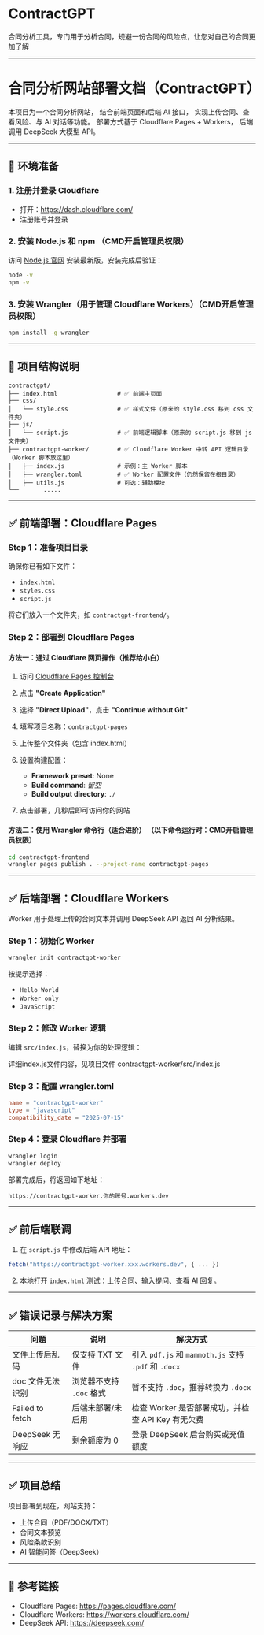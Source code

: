# ContractGPT
合同分析工具，专门用于分析合同，规避一份合同的风险点，让您对自己的合同更加了解

-------------------------------

# 合同分析网站部署文档（ContractGPT）

本项目为一个合同分析网站，
结合前端页面和后端 AI 接口，
实现上传合同、查看风险、与 AI 对话等功能。
部署方式基于 Cloudflare Pages + Workers，
后端调用 DeepSeek 大模型 API。

---

## 🧰 环境准备

### 1. 注册并登录 Cloudflare

- 打开：https://dash.cloudflare.com/
- 注册账号并登录

### 2. 安装 Node.js 和 npm （CMD开启管理员权限）

访问 [Node.js 官网](https://nodejs.org/zh-cn) 安装最新版，安装完成后验证：

```bash
node -v
npm -v
```

### 3. 安装 Wrangler（用于管理 Cloudflare Workers）（CMD开启管理员权限）

```bash
npm install -g wrangler
```

---

## 📁 项目结构说明

```
contractgpt/
├── index.html                 # ✅ 前端主页面
├── css/
│   └── style.css              # ✅ 样式文件（原来的 style.css 移到 css 文件夹）
├── js/
│   └── script.js              # ✅ 前端逻辑脚本（原来的 script.js 移到 js 文件夹）
├── contractgpt-worker/        # ✅ Cloudflare Worker 中转 API 逻辑目录（Worker 脚本放这里）
│   ├── index.js               # 示例：主 Worker 脚本
│   ├── wrangler.toml          # ✅ Worker 配置文件（仍然保留在根目录）
│   ├── utils.js               # 可选：辅助模块
└──       .....          
```

---

## ✅ 前端部署：Cloudflare Pages

### Step 1：准备项目目录  

确保你已有如下文件：

- `index.html`
- `styles.css`
- `script.js`

将它们放入一个文件夹，如 `contractgpt-frontend/`。

### Step 2：部署到 Cloudflare Pages

#### 方法一：通过 Cloudflare 网页操作（推荐给小白）

1. 访问 [Cloudflare Pages 控制台](https://dash.cloudflare.com/?to=/:account/pages)
2. 点击 **"Create Application"**
3. 选择 **"Direct Upload"**，点击 **"Continue without Git"**
4. 填写项目名称：`contractgpt-pages`
5. 上传整个文件夹（包含 index.html）
6. 设置构建配置：

   - **Framework preset**: None
   - **Build command**: *留空*
   - **Build output directory**: `./`

7. 点击部署，几秒后即可访问你的网站

#### 方法二：使用 Wrangler 命令行（适合进阶） （以下命令运行时：CMD开启管理员权限）

```bash
cd contractgpt-frontend
wrangler pages publish . --project-name contractgpt-pages
```

---

## ✅ 后端部署：Cloudflare Workers

Worker 用于处理上传的合同文本并调用 DeepSeek API 返回 AI 分析结果。

### Step 1：初始化 Worker

```bash
wrangler init contractgpt-worker
```
按提示选择：

- `Hello World`
- `Worker only`
- `JavaScript`

### Step 2：修改 Worker 逻辑

编辑 `src/index.js`，替换为你的处理逻辑：

  详细index.js文件内容，见项目文件 contractgpt-worker/src/index.js
 
### Step 3：配置 wrangler.toml

```toml
name = "contractgpt-worker"
type = "javascript"
compatibility_date = "2025-07-15"
```

### Step 4：登录 Cloudflare 并部署 

```bash
wrangler login
wrangler deploy
```

部署完成后，将返回如下地址：

```
https://contractgpt-worker.你的账号.workers.dev
```

---

## ✅ 前后端联调

1. 在 `script.js` 中修改后端 API 地址：

```js
fetch("https://contractgpt-worker.xxx.workers.dev", { ... })
```

2. 本地打开 `index.html` 测试：上传合同、输入提问、查看 AI 回复。

---

## ✅ 错误记录与解决方案

| 问题 | 说明 | 解决方式 |
|------|------|----------|
| 文件上传后乱码 | 仅支持 TXT 文件 | 引入 `pdf.js` 和 `mammoth.js` 支持 `.pdf` 和 `.docx` |
| doc 文件无法识别 | 浏览器不支持 `.doc` 格式 | 暂不支持 `.doc`，推荐转换为 `.docx` |
| Failed to fetch | 后端未部署/未启用 | 检查 Worker 是否部署成功，并检查 API Key 有无欠费 |
| DeepSeek 无响应 | 剩余额度为 0 | 登录 DeepSeek 后台购买或充值额度 |

---

## ✅ 项目总结

项目部署到现在，网站支持：

- 上传合同（PDF/DOCX/TXT）
- 合同文本预览
- 风险条款识别
- AI 智能问答（DeepSeek）

---

## 🔗 参考链接

- Cloudflare Pages: https://pages.cloudflare.com/
- Cloudflare Workers: https://workers.cloudflare.com/
- DeepSeek API: https://deepseek.com/

